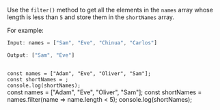 
Use the `filter()` method
to get all the elements
in the `names` array whose length
is less than `5`
and
store them in the `shortNames` array.

For example:
```js
Input: names = ["Sam", "Eve", "Chinua", "Carlos"]

Output: ["Sam", "Eve"]
```
<codeblock language="javascript" type="exercise" testMode="fixedInput">
<code>
const names = ["Adam", "Eve", "Oliver", "Sam"];
const shortNames = ;
console.log(shortNames);
</code>

<solution>
const names = ["Adam", "Eve", "Oliver", "Sam"];
const shortNames = names.filter(name => name.length < 5);
console.log(shortNames);
</solution>
</codeblock>
